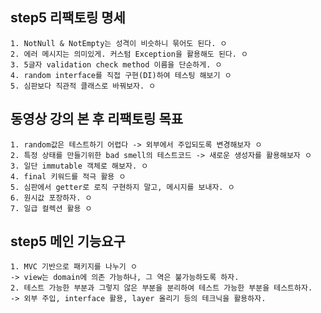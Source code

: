 ## step5 리팩토링 명세

    1. NotNull & NotEmpty는 성격이 비슷하니 묶어도 된다. ㅇ
    2. 에러 메시지는 의미있게. 커스텀 Exception을 활용해도 된다. ㅇ
    3. 5글자 validation check method 이름을 단순하게. ㅇ
    4. random interface를 직접 구현(DI)하여 테스팅 해보기 ㅇ
    5. 심판보다 직관적 클래스로 바꿔보자. ㅇ

## 동영상 강의 본 후 리팩토링 목표

    1. random값은 테스트하기 어렵다 -> 외부에서 주입되도록 변경해보자 ㅇ
    2. 특정 상태를 만들기위한 bad smell의 테스트코드 -> 새로운 생성자를 활용해보자 ㅇ
    3. 일단 immutable 객체로 해보자. ㅇ
    4. final 키워드를 적극 활용 ㅇ
    5. 심판에서 getter로 로직 구현하지 말고, 메시지를 보내자. ㅇ
    6. 원시값 포장하자. ㅇ
    7. 일급 컬렉션 활용 ㅇ

## step5 메인 기능요구

    1. MVC 기반으로 패키지를 나누기 ㅇ
    -> view는 domain에 의존 가능하나, 그 역은 불가능하도록 하자.
    2. 테스트 가능한 부분과 그렇지 않은 부분을 분리하여 테스트 가능한 부분을 테스트하자.
    -> 외부 주입, interface 활용, layer 올리기 등의 테크닉을 활용하자.